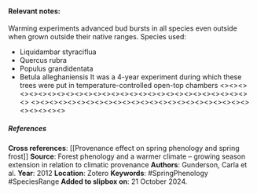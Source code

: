 #### **Relevant notes**:
Warming experiments advanced bud bursts in all species even outside when grown outside their native ranges. Species used: 
- Liquidambar styraciflua
- Quercus rubra
- Populus grandidentata 
- Betula alleghaniensis
It was a 4-year experiment during which these trees were put in temperature-controlled open-top chambers
<><><><><><><><><><><><><><><><><><><><><><><><><><><><><>
<><><><><><><><><><><><><><><><><><><><><><><><><><><><><>
##### References
**Cross references**:
[[Provenance effect on spring phenology and spring frost]]
**Source**: Forest phenology and a warmer climate – growing season extension in relation to climatic provenance
**Authors**: Gunderson, Carla et al. 
**Year**: 2012
**Location**: Zotero
**Keywords**: #SpringPhenology #SpeciesRange 
**Added to slipbox on**: 21 October 2024. 